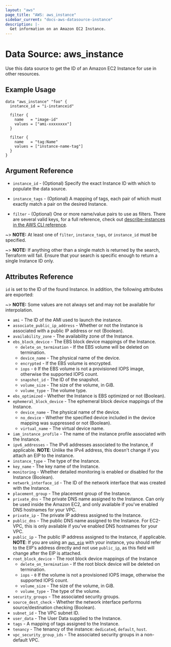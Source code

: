 ```yaml
---
layout: "aws"
page_title: "AWS: aws_instance"
sidebar_current: "docs-aws-datasource-instance"
description: |-
  Get information on an Amazon EC2 Instance.
---
```


# Data Source: aws_instance

Use this data source to get the ID of an Amazon EC2 Instance for use in other
resources.

## Example Usage

```hcl
data "aws_instance" "foo" {
  instance_id = "i-instanceid"

  filter {
    name   = "image-id"
    values = ["ami-xxxxxxxx"]
  }

  filter {
    name   = "tag:Name"
    values = ["instance-name-tag"]
  }
}
```

## Argument Reference

* `instance_id` - (Optional) Specify the exact Instance ID with which to populate the data source.

* `instance_tags` - (Optional) A mapping of tags, each pair of which must
exactly match a pair on the desired Instance.

* `filter` - (Optional) One or more name/value pairs to use as filters. There are
several valid keys, for a full reference, check out
[describe-instances in the AWS CLI reference][1].

~> **NOTE:** At least one of `filter`, `instance_tags`, or `instance_id` must be specified.

~> **NOTE:** If anything other than a single match is returned by the search,
Terraform will fail. Ensure that your search is specific enough to return
a single Instance ID only.

## Attributes Reference

`id` is set to the ID of the found Instance. In addition, the following attributes
are exported:

~> **NOTE:** Some values are not always set and may not be available for
interpolation.

* `ami` - The ID of the AMI used to launch the instance.
* `associate_public_ip_address` - Whether or not the Instance is associated with a public IP address or not (Boolean).
* `availability_zone` - The availability zone of the Instance.
* `ebs_block_device` - The EBS block device mappings of the Instance.
  * `delete_on_termination` - If the EBS volume will be deleted on termination.
  * `device_name` - The physical name of the device.
  * `encrypted` - If the EBS volume is encrypted.
  * `iops` - `0` If the EBS volume is not a provisioned IOPS image, otherwise the supported IOPS count.
  * `snapshot_id` - The ID of the snapshot.
  * `volume_size` - The size of the volume, in GiB.
  * `volume_type` - The volume type.
* `ebs_optimized` - Whether the Instance is EBS optimized or not (Boolean).
* `ephemeral_block_device` - The ephemeral block device mappings of the Instance.
  * `device_name` - The physical name of the device.
  * `no_device` - Whether the specified device included in the device mapping was suppressed or not (Boolean).
  * `virtual_name` - The virtual device name.
* `iam_instance_profile` - The name of the instance profile associated with the Instance.
* `ipv6_addresses` - The IPv6 addresses associated to the Instance, if applicable. **NOTE**: Unlike the IPv4 address, this doesn't change if you attach an EIP to the instance.
* `instance_type` - The type of the Instance.
* `key_name` - The key name of the Instance.
* `monitoring` - Whether detailed monitoring is enabled or disabled for the Instance (Boolean).
* `network_interface_id` - The ID of the network interface that was created with the Instance.
* `placement_group` - The placement group of the Instance.
* `private_dns` - The private DNS name assigned to the Instance. Can only be
  used inside the Amazon EC2, and only available if you've enabled DNS hostnames
  for your VPC.
* `private_ip` - The private IP address assigned to the Instance.
* `public_dns` - The public DNS name assigned to the Instance. For EC2-VPC, this
  is only available if you've enabled DNS hostnames for your VPC.
* `public_ip` - The public IP address assigned to the Instance, if applicable. **NOTE**: If you are using an [`aws_eip`](/docs/providers/aws/r/eip.html) with your instance, you should refer to the EIP's address directly and not use `public_ip`, as this field will change after the EIP is attached.
* `root_block_device` - The root block device mappings of the Instance
  * `delete_on_termination` - If the root block device will be deleted on termination.
  * `iops` - `0` If the volume is not a provisioned IOPS image, otherwise the supported IOPS count.
  * `volume_size` - The size of the volume, in GiB.
  * `volume_type` - The type of the volume.
* `security_groups` - The associated security groups.
* `source_dest_check` - Whether the network interface performs source/destination checking (Boolean).
* `subnet_id` - The VPC subnet ID.
* `user_data` - The User Data supplied to the Instance.
* `tags` - A mapping of tags assigned to the Instance.
* `tenancy` - The tenancy of the instance: `dedicated`, `default`, `host`.
* `vpc_security_group_ids` - The associated security groups in a non-default VPC.

[1]: http://docs.aws.amazon.com/cli/latest/reference/ec2/describe-instances.html
